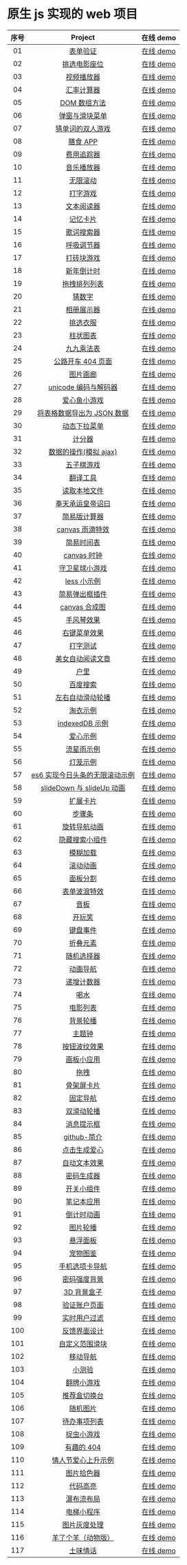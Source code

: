 # 原生 js 实现的 web 项目

| 序号 |                                               Project                                               |                             在线 demo                             |
| :--: | :-------------------------------------------------------------------------------------------------: | :---------------------------------------------------------------: |
|  01  |            [表单验证](https://github.com/eveningwater/my-web-projects/tree/master/js/1)             |  [在线 demo](https://www.eveningwater.com/my-web-projects/js/1/)  |
|  02  |          [挑选电影座位](https://github.com/eveningwater/my-web-projects/tree/master/js/2)           |  [在线 demo](https://www.eveningwater.com/my-web-projects/js/2/)  |
|  03  |           [视频播放器](https://github.com/eveningwater/my-web-projects/tree/master/js/3)            |  [在线 demo](https://www.eveningwater.com/my-web-projects/js/3/)  |
|  04  |           [汇率计算器](https://github.com/eveningwater/my-web-projects/tree/master/js/4)            |  [在线 demo](https://www.eveningwater.com/my-web-projects/js/4/)  |
|  05  |          [DOM 数组方法](https://github.com/eveningwater/my-web-projects/tree/master/js/5)           |  [在线 demo](https://www.eveningwater.com/my-web-projects/js/5/)  |
|  06  |         [弹窗与滑块菜单](https://github.com/eveningwater/my-web-projects/tree/master/js/6)          |  [在线 demo](https://www.eveningwater.com/my-web-projects/js/6/)  |
|  07  |        [猜单词的双人游戏](https://github.com/eveningwater/my-web-projects/tree/master/js/7)         |  [在线 demo](https://www.eveningwater.com/my-web-projects/js/7/)  |
|  08  |            [膳食 APP](https://github.com/eveningwater/my-web-projects/tree/master/js/8)             |  [在线 demo](https://www.eveningwater.com/my-web-projects/js/8/)  |
|  09  |           [费用追踪器](https://github.com/eveningwater/my-web-projects/tree/master/js/9)            |  [在线 demo](https://www.eveningwater.com/my-web-projects/js/9/)  |
|  10  |           [音乐播放器](https://github.com/eveningwater/my-web-projects/tree/master/js/10)           | [在线 demo](https://www.eveningwater.com/my-web-projects/js/10/)  |
|  11  |            [无限滚动](https://github.com/eveningwater/my-web-projects/tree/master/js/11)            | [在线 demo](https://www.eveningwater.com/my-web-projects/js/11/)  |
|  12  |            [打字游戏](https://github.com/eveningwater/my-web-projects/tree/master/js/12)            | [在线 demo](https://www.eveningwater.com/my-web-projects/js/12/)  |
|  13  |           [文本阅读器](https://github.com/eveningwater/my-web-projects/tree/master/js/13)           | [在线 demo](https://www.eveningwater.com/my-web-projects/js/13/)  |
|  14  |            [记忆卡片](https://github.com/eveningwater/my-web-projects/tree/master/js/14)            | [在线 demo](https://www.eveningwater.com/my-web-projects/js/14/)  |
|  15  |           [歌词搜索器](https://github.com/eveningwater/my-web-projects/tree/master/js/15)           | [在线 demo](https://www.eveningwater.com/my-web-projects/js/15/)  |
|  16  |           [呼吸调节器](https://github.com/eveningwater/my-web-projects/tree/master/js/16)           | [在线 demo](https://www.eveningwater.com/my-web-projects/js/16/)  |
|  17  |           [打砖块游戏](https://github.com/eveningwater/my-web-projects/tree/master/js/17)           | [在线 demo](https://www.eveningwater.com/my-web-projects/js/17/)  |
|  18  |           [新年倒计时](https://github.com/eveningwater/my-web-projects/tree/master/js/18)           | [在线 demo](https://www.eveningwater.com/my-web-projects/js/18/)  |
|  19  |          [拖拽排列列表](https://github.com/eveningwater/my-web-projects/tree/master/js/19)          | [在线 demo](https://www.eveningwater.com/my-web-projects/js/19/)  |
|  20  |             [猜数字](https://github.com/eveningwater/my-web-projects/tree/master/js/20)             | [在线 demo](https://www.eveningwater.com/my-web-projects/js/20/)  |
|  21  |           [相册展示器](https://github.com/eveningwater/my-web-projects/tree/master/js/21)           | [在线 demo](https://www.eveningwater.com/my-web-projects/js/21/)  |
|  22  |            [挑选衣服](https://github.com/eveningwater/my-web-projects/tree/master/js/22)            | [在线 demo](https://www.eveningwater.com/my-web-projects/js/22/)  |
|  23  |            [柱状图表](https://github.com/eveningwater/my-web-projects/tree/master/js/23)            | [在线 demo](https://www.eveningwater.com/my-web-projects/js/23/)  |
|  24  |           [九九乘法表](https://github.com/eveningwater/my-web-projects/tree/master/js/24)           | [在线 demo](https://www.eveningwater.com/my-web-projects/js/24/)  |
|  25  |       [公路开车 404 页面](https://github.com/eveningwater/my-web-projects/tree/master/js/25)        | [在线 demo](https://www.eveningwater.com/my-web-projects/js/25/)  |
|  26  |            [图片画廊](https://github.com/eveningwater/my-web-projects/tree/master/js/26)            | [在线 demo](https://www.eveningwater.com/my-web-projects/js/26/)  |
|  27  |      [unicode 编码与解码器](https://github.com/eveningwater/my-web-projects/tree/master/js/27)      | [在线 demo](https://www.eveningwater.com/my-web-projects/js/27/)  |
|  28  |          [爱心鱼小游戏](https://github.com/eveningwater/my-web-projects/tree/master/js/28)          | [在线 demo](https://www.eveningwater.com/my-web-projects/js/28/)  |
|  29  |   [将表格数据导出为 JSON 数据](https://github.com/eveningwater/my-web-projects/tree/master/js/29)   | [在线 demo](https://www.eveningwater.com/my-web-projects/js/29/)  |
|  30  |          [动态下拉菜单](https://github.com/eveningwater/my-web-projects/tree/master/js/30)          | [在线 demo](https://www.eveningwater.com/my-web-projects/js/30/)  |
|  31  |             [计分器](https://github.com/eveningwater/my-web-projects/tree/master/js/31)             | [在线 demo](https://www.eveningwater.com/my-web-projects/js/31/)  |
|  32  |     [数据的操作(模拟 ajax)](https://github.com/eveningwater/my-web-projects/tree/master/js/32)      | [在线 demo](https://www.eveningwater.com/my-web-projects/js/32/)  |
|  33  |           [五子棋游戏](https://github.com/eveningwater/my-web-projects/tree/master/js/33)           | [在线 demo](https://www.eveningwater.com/my-web-projects/js/33/)  |
|  34  |            [翻译工具](https://github.com/eveningwater/my-web-projects/tree/master/js/34)            | [在线 demo](https://www.eveningwater.com/my-web-projects/js/34/)  |
|  35  |          [读取本地文件](https://github.com/eveningwater/my-web-projects/tree/master/js/35)          | [在线 demo](https://www.eveningwater.com/my-web-projects/js/35/)  |
|  36  |        [奉天承运皇帝诏曰](https://github.com/eveningwater/my-web-projects/tree/master/js/36)        | [在线 demo](https://www.eveningwater.com/my-web-projects/js/36/)  |
|  37  |          [简易版计算器](https://github.com/eveningwater/my-web-projects/tree/master/js/37)          | [在线 demo](https://www.eveningwater.com/my-web-projects/js/37/)  |
|  38  |        [canvas 雨滴特效](https://github.com/eveningwater/my-web-projects/tree/master/js/38)         | [在线 demo](https://www.eveningwater.com/my-web-projects/js/38/)  |
|  39  |           [简易时间表](https://github.com/eveningwater/my-web-projects/tree/master/js/39)           | [在线 demo](https://www.eveningwater.com/my-web-projects/js/39/)  |
|  40  |          [canvas 时钟](https://github.com/eveningwater/my-web-projects/tree/master/js/40)           | [在线 demo](https://www.eveningwater.com/my-web-projects/js/40/)  |
|  41  |         [守卫星球小游戏](https://github.com/eveningwater/my-web-projects/tree/master/js/41)         | [在线 demo](https://www.eveningwater.com/my-web-projects/js/41/)  |
|  42  |          [less 小示例](https://github.com/eveningwater/my-web-projects/tree/master/js/42)           | [在线 demo](https://www.eveningwater.com/my-web-projects/js/42/)  |
|  43  |         [简易弹出框插件](https://github.com/eveningwater/my-web-projects/tree/master/js/43)         | [在线 demo](https://www.eveningwater.com/my-web-projects/js/43/)  |
|  44  |         [canvas 合成图](https://github.com/eveningwater/my-web-projects/tree/master/js/44)          | [在线 demo](https://www.eveningwater.com/my-web-projects/js/44/)  |
|  45  |           [手风琴效果](https://github.com/eveningwater/my-web-projects/tree/master/js/45)           | [在线 demo](https://www.eveningwater.com/my-web-projects/js/45/)  |
|  46  |          [右键菜单效果](https://github.com/eveningwater/my-web-projects/tree/master/js/46)          | [在线 demo](https://www.eveningwater.com/my-web-projects/js/46/)  |
|  47  |            [打字测试](https://github.com/eveningwater/my-web-projects/tree/master/js/47)            | [在线 demo](https://www.eveningwater.com/my-web-projects/js/47/)  |
|  48  |        [美女自动阅读文章](https://github.com/eveningwater/my-web-projects/tree/master/js/48)        | [在线 demo](https://www.eveningwater.com/my-web-projects/js/48/)  |
|  49  |              [户里](https://github.com/eveningwater/my-web-projects/tree/master/js/49)              | [在线 demo](https://www.eveningwater.com/my-web-projects/js/49/)  |
|  50  |            [百度搜索](https://github.com/eveningwater/my-web-projects/tree/master/js/50)            | [在线 demo](https://www.eveningwater.com/my-web-projects/js/50/)  |
|  51  |        [左右自动滑动轮播](https://github.com/eveningwater/my-web-projects/tree/master/js/51)        | [在线 demo](https://www.eveningwater.com/my-web-projects/js/51/)  |
|  52  |            [淘衣示例](https://github.com/eveningwater/my-web-projects/tree/master/js/52)            | [在线 demo](https://www.eveningwater.com/my-web-projects/js/52/)  |
|  53  |         [indexedDB 示例](https://github.com/eveningwater/my-web-projects/tree/master/js/53)         | [在线 demo](https://www.eveningwater.com/my-web-projects/js/53/)  |
|  54  |            [爱心示例](https://github.com/eveningwater/my-web-projects/tree/master/js/54)            | [在线 demo](https://www.eveningwater.com/my-web-projects/js/54/)  |
|  55  |           [流星雨示例](https://github.com/eveningwater/my-web-projects/tree/master/js/55)           | [在线 demo](https://www.eveningwater.com/my-web-projects/js/55/)  |
|  56  |            [灯笼示例](https://github.com/eveningwater/my-web-projects/tree/master/js/56)            | [在线 demo](https://www.eveningwater.com/my-web-projects/js/56/)  |
|  57  | [es6 实现今日头条的无限滚动示例](https://github.com/eveningwater/my-web-projects/tree/master/js/57) | [在线 demo](https://www.eveningwater.com/my-web-projects/js/57/)  |
|  58  |   [slideDown 与 slideUp 动画](https://github.com/eveningwater/my-web-projects/tree/master/js/58)    |  [在线 demo](https://www.eveningwater.com/my-web-projects/js/58)  |
|  59  |            [扩展卡片](https://github.com/eveningwater/my-web-projects/tree/master/js/59)            |  [在线 demo](https://www.eveningwater.com/my-web-projects/js/59)  |
|  60  |             [步骤条](https://github.com/eveningwater/my-web-projects/tree/master/js/60)             |  [在线 demo](https://www.eveningwater.com/my-web-projects/js/60)  |
|  61  |          [旋转导航动画](https://github.com/eveningwater/my-web-projects/tree/master/js/61)          |  [在线 demo](https://www.eveningwater.com/my-web-projects/js/61)  |
|  62  |         [隐藏搜索小组件](https://github.com/eveningwater/my-web-projects/tree/master/js/62)         |  [在线 demo](https://www.eveningwater.com/my-web-projects/js/62)  |
|  63  |            [模糊加载](https://github.com/eveningwater/my-web-projects/tree/master/js/63)            |  [在线 demo](https://www.eveningwater.com/my-web-projects/js/63)  |
|  64  |            [滚动动画](https://github.com/eveningwater/my-web-projects/tree/master/js/64)            |  [在线 demo](https://www.eveningwater.com/my-web-projects/js/64)  |
|  65  |            [面板分割](https://github.com/eveningwater/my-web-projects/tree/master/js/65)            |  [在线 demo](https://www.eveningwater.com/my-web-projects/js/65)  |
|  66  |          [表单波浪特效](https://github.com/eveningwater/my-web-projects/tree/master/js/66)          |  [在线 demo](https://www.eveningwater.com/my-web-projects/js/66)  |
|  67  |              [音板](https://github.com/eveningwater/my-web-projects/tree/master/js/67)              |  [在线 demo](https://www.eveningwater.com/my-web-projects/js/67)  |
|  68  |             [开玩笑](https://github.com/eveningwater/my-web-projects/tree/master/js/68)             |  [在线 demo](https://www.eveningwater.com/my-web-projects/js/68)  |
|  69  |            [键盘事件](https://github.com/eveningwater/my-web-projects/tree/master/js/69)            |  [在线 demo](https://www.eveningwater.com/my-web-projects/js/69)  |
|  70  |            [折叠元素](https://github.com/eveningwater/my-web-projects/tree/master/js/70)            |  [在线 demo](https://www.eveningwater.com/my-web-projects/js/70)  |
|  71  |           [随机选择器](https://github.com/eveningwater/my-web-projects/tree/master/js/71)           |  [在线 demo](https://www.eveningwater.com/my-web-projects/js/71)  |
|  72  |            [动画导航](https://github.com/eveningwater/my-web-projects/tree/master/js/72)            |  [在线 demo](https://www.eveningwater.com/my-web-projects/js/72)  |
|  73  |           [递增计数器](https://github.com/eveningwater/my-web-projects/tree/master/js/73)           |  [在线 demo](https://www.eveningwater.com/my-web-projects/js/73)  |
|  74  |              [喝水](https://github.com/eveningwater/my-web-projects/tree/master/js/74)              |  [在线 demo](https://www.eveningwater.com/my-web-projects/js/74)  |
|  75  |            [电影列表](https://github.com/eveningwater/my-web-projects/tree/master/js/75)            |  [在线 demo](https://www.eveningwater.com/my-web-projects/js/75)  |
|  76  |            [背景轮播](https://github.com/eveningwater/my-web-projects/tree/master/js/76)            |  [在线 demo](https://www.eveningwater.com/my-web-projects/js/76)  |
|  77  |             [主题钟](https://github.com/eveningwater/my-web-projects/tree/master/js/77)             |  [在线 demo](https://www.eveningwater.com/my-web-projects/js/77)  |
|  78  |          [按钮波纹效果](https://github.com/eveningwater/my-web-projects/tree/master/js/78)          |  [在线 demo](https://www.eveningwater.com/my-web-projects/js/78)  |
|  79  |           [画板小应用](https://github.com/eveningwater/my-web-projects/tree/master/js/79)           |  [在线 demo](https://www.eveningwater.com/my-web-projects/js/79)  |
|  80  |              [拖拽](https://github.com/eveningwater/my-web-projects/tree/master/js/80)              |  [在线 demo](https://www.eveningwater.com/my-web-projects/js/80)  |
|  81  |           [骨架屏卡片](https://github.com/eveningwater/my-web-projects/tree/master/js/81)           |  [在线 demo](https://www.eveningwater.com/my-web-projects/js/81)  |
|  82  |            [固定导航](https://github.com/eveningwater/my-web-projects/tree/master/js/82)            |  [在线 demo](https://www.eveningwater.com/my-web-projects/js/82)  |
|  83  |           [双滑动轮播](https://github.com/eveningwater/my-web-projects/tree/master/js/83)           |  [在线 demo](https://www.eveningwater.com/my-web-projects/js/83)  |
|  84  |           [消息提示框](https://github.com/eveningwater/my-web-projects/tree/master/js/84)           |  [在线 demo](https://www.eveningwater.com/my-web-projects/js/84)  |
|  85  |          [github-简介](https://github.com/eveningwater/my-web-projects/tree/master/js/85)           |  [在线 demo](https://www.eveningwater.com/my-web-projects/js/85)  |
|  86  |          [点击生成爱心](https://github.com/eveningwater/my-web-projects/tree/master/js/86)          |  [在线 demo](https://www.eveningwater.com/my-web-projects/js/86)  |
|  87  |          [自动文本效果](https://github.com/eveningwater/my-web-projects/tree/master/js/87)          |  [在线 demo](https://www.eveningwater.com/my-web-projects/js/87)  |
|  88  |           [密码生成器](https://github.com/eveningwater/my-web-projects/tree/master/js/88)           |  [在线 demo](https://www.eveningwater.com/my-web-projects/js/88)  |
|  89  |           [开关小组件](https://github.com/eveningwater/my-web-projects/tree/master/js/89)           |  [在线 demo](https://www.eveningwater.com/my-web-projects/js/89)  |
|  90  |           [笔记本应用](https://github.com/eveningwater/my-web-projects/tree/master/js/90)           |  [在线 demo](https://www.eveningwater.com/my-web-projects/js/90)  |
|  91  |           [倒计时动画](https://github.com/eveningwater/my-web-projects/tree/master/js/91)           |  [在线 demo](https://www.eveningwater.com/my-web-projects/js/91)  |
|  92  |            [图片轮播](https://github.com/eveningwater/my-web-projects/tree/master/js/92)            |  [在线 demo](https://www.eveningwater.com/my-web-projects/js/92)  |
|  93  |            [悬浮面板](https://github.com/eveningwater/my-web-projects/tree/master/js/93)            |  [在线 demo](https://www.eveningwater.com/my-web-projects/js/93)  |
|  94  |            [宠物图鉴](https://github.com/eveningwater/my-web-projects/tree/master/js/94)            |  [在线 demo](https://www.eveningwater.com/my-web-projects/js/94)  |
|  95  |         [手机选项卡导航](https://github.com/eveningwater/my-web-projects/tree/master/js/95)         |  [在线 demo](https://www.eveningwater.com/my-web-projects/js/95)  |
|  96  |          [密码强度背景](https://github.com/eveningwater/my-web-projects/tree/master/js/96)          |  [在线 demo](https://www.eveningwater.com/my-web-projects/js/96)  |
|  97  |          [3D 背景盒子](https://github.com/eveningwater/my-web-projects/tree/master/js/97)           |  [在线 demo](https://www.eveningwater.com/my-web-projects/js/97)  |
|  98  |          [验证账户页面](https://github.com/eveningwater/my-web-projects/tree/master/js/98)          |  [在线 demo](https://www.eveningwater.com/my-web-projects/js/98)  |
|  99  |          [实时用户过滤](https://github.com/eveningwater/my-web-projects/tree/master/js/99)          |  [在线 demo](https://www.eveningwater.com/my-web-projects/js/99)  |
| 100  |         [反馈界面设计](https://github.com/eveningwater/my-web-projects/tree/master/js/100)          | [在线 demo](https://www.eveningwater.com/my-web-projects/js/100)  |
| 101  |        [自定义范围滑块](https://github.com/eveningwater/my-web-projects/tree/master/js/101)         | [在线 demo](https://www.eveningwater.com/my-web-projects/js/101)  |
| 102  |           [移动导航](https://github.com/eveningwater/my-web-projects/tree/master/js/102)            | [在线 demo](https://www.eveningwater.com/my-web-projects/js/102)  |
| 103  |            [小测验](https://github.com/eveningwater/my-web-projects/tree/master/js/103)             | [在线 demo](https://www.eveningwater.com/my-web-projects/js/103)  |
| 104  |          [翻牌小游戏](https://github.com/eveningwater/my-web-projects/tree/master/js/104)           | [在线 demo](https://www.eveningwater.com/my-web-projects/js/104)  |
| 105  |         [推荐盒切换台](https://github.com/eveningwater/my-web-projects/tree/master/js/105)          | [在线 demo](https://www.eveningwater.com/my-web-projects/js/105)  |
| 106  |           [随机图片](https://github.com/eveningwater/my-web-projects/tree/master/js/106)            | [在线 demo](https://www.eveningwater.com/my-web-projects/js/106)  |
| 107  |         [待办事项列表](https://github.com/eveningwater/my-web-projects/tree/master/js/107)          | [在线 demo](https://www.eveningwater.com/my-web-projects/js/107)  |
| 108  |          [捉虫小游戏](https://github.com/eveningwater/my-web-projects/tree/master/js/108)           | [在线 demo](https://www.eveningwater.com/my-web-projects/js/108)  |
| 109  |          [有趣的 404](https://github.com/eveningwater/my-web-projects/tree/master/js/109/)          | [在线 demo](https://www.eveningwater.com/my-web-projects/js/109/) |
| 110  |      [情人节爱心上升示例](https://github.com/eveningwater/my-web-projects/tree/master/js/110/)      | [在线 demo](https://www.eveningwater.com/my-web-projects/js/110/) |
| 111  |          [图片拾色器](https://github.com/eveningwater/my-web-projects/tree/master/js/111/)          | [在线 demo](https://www.eveningwater.com/my-web-projects/js/111/) |
| 112  |           [代码高亮](https://github.com/eveningwater/my-web-projects/tree/master/js/112/)           | [在线 demo](https://www.eveningwater.com/my-web-projects/js/112/) |
| 113  |          [瀑布流布局](https://github.com/eveningwater/my-web-projects/tree/master/js/113/)          | [在线 demo](https://www.eveningwater.com/my-web-projects/js/113/) |
| 114  |          [电梯小程序](https://github.com/eveningwater/my-web-projects/tree/master/js/114/)          | [在线 demo](https://www.eveningwater.com/my-web-projects/js/114/) |
| 115  |          [图片灰度处理](https://github.com/eveningwater/my-web-projects/tree/master/js/115/)          | [在线 demo](https://www.eveningwater.com/my-web-projects/js/115/) |
| 116  |          [羊了个羊（动物版）](https://github.com/eveningwater/my-web-projects/tree/master/js/116/)          | [在线 demo](https://www.eveningwater.com/my-web-projects/js/116/) |
| 117  |          [土味情话](https://github.com/eveningwater/my-web-projects/tree/master/js/117/)          | [在线 demo](https://www.eveningwater.com/my-web-projects/js/117/) |
